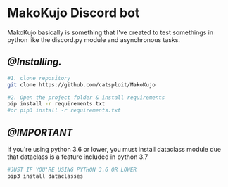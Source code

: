 # MakoKujo Discord bot

MakoKujo basically is something that I've created to test somethings
in python like the discord.py module and asynchronous tasks.


## ***@Installing.*** ##

```bash
#1. clone repository
git clone https://github.com/catsploit/MakoKujo

#2. Open the project folder & install requirements
pip install -r requirements.txt 
#or pip3 install -r requirements.txt
```

## ***@IMPORTANT***

If you're using python 3.6 or lower, you must install dataclass module due that
dataclass is a feature included in python 3.7

```bash
#JUST IF YOU'RE USING PYTHON 3.6 OR LOWER
pip3 install dataclasses
```